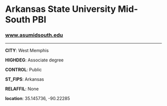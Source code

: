 # Arkansas State University Mid-South PBI
### www.asumidsouth.edu
---
**CITY**: West Memphis

**HIGHDEG**: Associate degree

**CONTROL**: Public

**ST_FIPS**: Arkansas

**RELAFFIL**: None

**location**: 35.145736, -90.22285